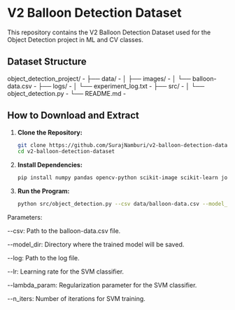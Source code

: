 # V2 Balloon Detection Dataset

This repository contains the V2 Balloon Detection Dataset used for the Object Detection project in ML and CV classes.

## Dataset Structure

object_detection_project/ -
├── data/ -
│   ├── images/ -
│   └── balloon-data.csv -
├── logs/ - 
│   └── experiment_log.txt -
├── src/ -
│   └── object_detection.py -
└── README.md -


## How to Download and Extract

1. **Clone the Repository:**
   ```bash
   git clone https://github.com/SurajNamburi/v2-balloon-detection-dataset.git
   cd v2-balloon-detection-dataset

2. **Install Dependencies:**
   ```bash
   pip install numpy pandas opencv-python scikit-image scikit-learn joblib opencv-python requests


4. **Run the Program:**
   ```bash
   python src/object_detection.py --csv data/balloon-data.csv --model_dir models/ --log logs/experiment_log.txt --lr 0.001 --lambda_param 0.01 --n_iters 1000

Parameters:

--csv: Path to the balloon-data.csv file.

--model_dir: Directory where the trained model will be saved.

--log: Path to the log file.

--lr: Learning rate for the SVM classifier.

--lambda_param: Regularization parameter for the SVM classifier.

--n_iters: Number of iterations for SVM training.
